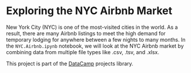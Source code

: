 # Exploring the NYC Airbnb Market

New York City (NYC) is one of the most-visited cities in the world. As a result, there are many Airbnb listings to meet the high demand for temporary lodging for anywhere between a few nights to many months. In the ```NYC.Airbnb.ipynb``` notebook, we will look at the NYC Airbnb market by combining data from multiple file types like .csv, .tsv, and .xlsx.

This project is part of the [DataCamp](https://datacamp.com) projects library.